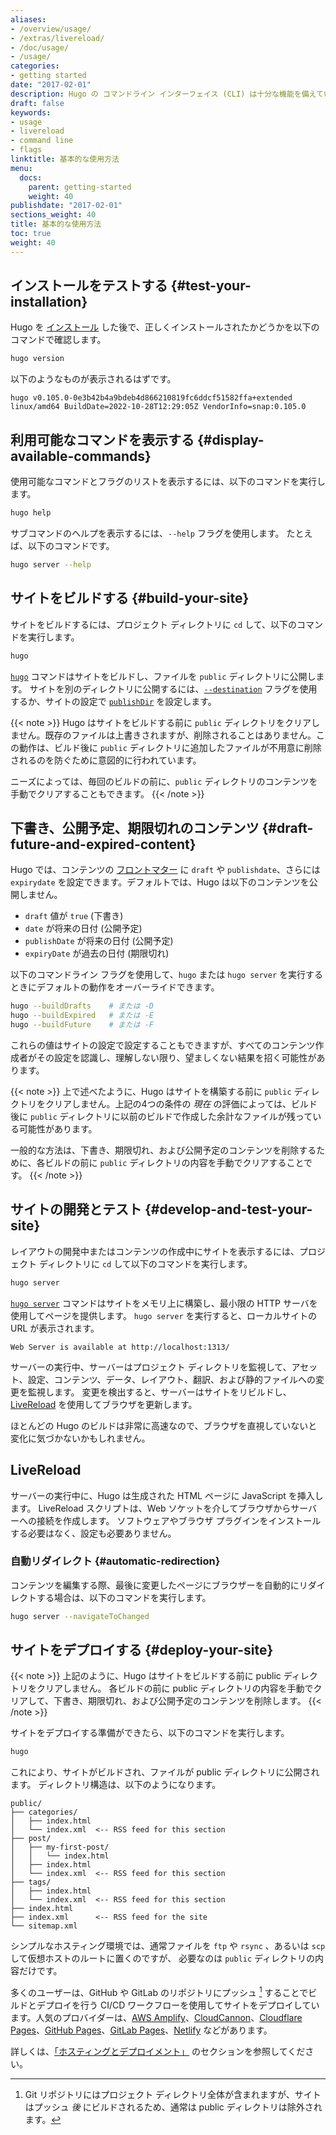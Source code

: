 ```yaml
---
aliases:
- /overview/usage/
- /extras/livereload/
- /doc/usage/
- /usage/
categories:
- getting started
date: "2017-02-01"
description: Hugo の コマンドライン インターフェイス (CLI) は十分な機能を備えていますが、コマンドラインでの操作経験がほとんどない人でも簡単に使用できます。
draft: false
keywords:
- usage
- livereload
- command line
- flags
linktitle: 基本的な使用方法
menu:
  docs:
    parent: getting-started
    weight: 40
publishdate: "2017-02-01"
sections_weight: 40
title: 基本的な使用方法
toc: true
weight: 40
---
```


## インストールをテストする {#test-your-installation}

Hugo を [インストール][installing] した後で、正しくインストールされたかどうかを以下のコマンドで確認します。

```bash
hugo version
```

以下のようなものが表示されるはずです。

```text
hugo v0.105.0-0e3b42b4a9bdeb4d866210819fc6ddcf51582ffa+extended linux/amd64 BuildDate=2022-10-28T12:29:05Z VendorInfo=snap:0.105.0
```

## 利用可能なコマンドを表示する {#display-available-commands}

使用可能なコマンドとフラグのリストを表示するには、以下のコマンドを実行します。

```bash
hugo help
```

サブコマンドのヘルプを表示するには、`--help` フラグを使用します。 たとえば、以下のコマンドです。

```bash
hugo server --help
```

## サイトをビルドする {#build-your-site}

サイトをビルドするには、プロジェクト ディレクトリに `cd` して、以下のコマンドを実行します。

```bash
hugo
```

[`hugo`] コマンドはサイトをビルドし、ファイルを `public` ディレクトリに公開します。 サイトを別のディレクトリに公開するには、[`--destination`] フラグを使用するか、サイトの設定で [`publishDir`] を設定します。

{{< note >}}
Hugo はサイトをビルドする前に `public` ディレクトリをクリアしません。既存のファイルは上書きされますが、削除されることはありません。この動作は、ビルド後に `public` ディレクトリに追加したファイルが不用意に削除されるのを防ぐために意図的に行われています。

ニーズによっては、毎回のビルドの前に、`public` ディレクトリのコンテンツを手動でクリアすることもできます。
{{< /note >}}

## 下書き、公開予定、期限切れのコンテンツ {#draft-future-and-expired-content}

Hugo では、コンテンツの [フロントマター][front matter] に `draft` や `publishdate`、さらには `expirydate` を設定できます。デフォルトでは、Hugo は以下のコンテンツを公開しません。


- `draft` 値が `true` (下書き)
- `date` が将来の日付 (公開予定)
- `publishDate` が将来の日付 (公開予定)
- `expiryDate` が過去の日付 (期限切れ)

以下のコマンドライン フラグを使用して、`hugo` または `hugo server` を実行するときにデフォルトの動作をオーバーライドできます。

```bash
hugo --buildDrafts    # または -D
hugo --buildExpired   # または -E
hugo --buildFuture    # または -F
```

これらの値はサイトの設定で設定することもできますが、すべてのコンテンツ作成者がその設定を認識し、理解しない限り、望ましくない結果を招く可能性があります。

{{< note >}}
上で述べたように、Hugo はサイトを構築する前に `public` ディレクトリをクリアしません。上記の4つの条件の _現在_ の評価によっては、ビルド後に `public` ディレクトリに以前のビルドで作成した余計なファイルが残っている可能性があります。

一般的な方法は、下書き、期限切れ、および公開予定のコンテンツを削除するために、各ビルドの前に `public` ディレクトリの内容を手動でクリアすることです。
{{< /note >}}

## サイトの開発とテスト {#develop-and-test-your-site}

レイアウトの開発中またはコンテンツの作成中にサイトを表示するには、プロジェクト ディレクトリに `cd` して以下のコマンドを実行します。

```bash
hugo server
```

[`hugo server`] コマンドはサイトをメモリ上に構築し、最小限の HTTP サーバを使用してページを提供します。 `hugo server` を実行すると、ローカルサイトの URL が表示されます。

```text
Web Server is available at http://localhost:1313/ 
```

サーバーの実行中、サーバーはプロジェクト ディレクトリを監視して、アセット、設定、コンテンツ、データ、レイアウト、翻訳、および静的ファイルへの変更を監視します。 変更を検出すると、サーバーはサイトをリビルドし、[LiveReload] を使用してブラウザを更新します。

ほとんどの Hugo のビルドは非常に高速なので、ブラウザを直視していないと変化に気づかないかもしれません。

## LiveReload

サーバーの実行中に、Hugo は生成された HTML ページに JavaScript を挿入します。 LiveReload スクリプトは、Web ソケットを介してブラウザからサーバーへの接続を作成します。 ソフトウェアやブラウザ プラグインをインストールする必要はなく、設定も必要ありません。

### 自動リダイレクト {#automatic-redirection}

コンテンツを編集する際、最後に変更したページにブラウザーを自動的にリダイレクトする場合は、以下のコマンドを実行します。

```bash
hugo server --navigateToChanged
```

## サイトをデプロイする {#deploy-your-site}

{{< note >}}
上記のように、Hugo はサイトをビルドする前に public ディレクトリをクリアしません。 各ビルドの前に public ディレクトリの内容を手動でクリアして、下書き、期限切れ、および公開予定のコンテンツを削除します。
{{< /note >}}

サイトをデプロイする準備ができたら、以下のコマンドを実行します。

```bash
hugo
```

これにより、サイトがビルドされ、ファイルが public ディレクトリに公開されます。 ディレクトリ構造は、以下のようになります。

```text
public/
├── categories/
│   ├── index.html
│   └── index.xml  <-- RSS feed for this section
├── post/
│   ├── my-first-post/
│   │   └── index.html
│   ├── index.html
│   └── index.xml  <-- RSS feed for this section
├── tags/
│   ├── index.html
│   └── index.xml  <-- RSS feed for this section
├── index.html
├── index.xml      <-- RSS feed for the site
└── sitemap.xml
```

シンプルなホスティング環境では、通常ファイルを `ftp` や `rsync` 、あるいは `scp` して仮想ホストのルートに置くのですが、 必要なのは `public` ディレクトリの内容だけです。

多くのユーザーは、GitHub や GitLab のリポジトリにプッシュ [^1] することでビルドとデプロイを行う CI/CD ワークフローを使用してサイトをデプロイしています。人気のプロバイダーは、[AWS Amplify]、[CloudCannon]、[Cloudflare Pages]、[GitHub Pages]、[GitLab Pages]、[Netlify] などがあります。

詳しくは、[「ホスティングとデプロイメント」][hosting and deployment] のセクションを参照してください。

[^1]: Git リポジトリにはプロジェクト ディレクトリ全体が含まれますが、サイトはプッシュ _後_ にビルドされるため、通常は public ディレクトリは除外されます。

[`--destination`]: /commands/hugo/#options
[`hugo server`]: /commands/hugo_server/
[`hugo`]: /commands/hugo/
[`publishDir`]: /getting-started/configuration/#publishdir
[AWS Amplify]: https://aws.amazon.com/amplify/
[CloudCannon]: https://cloudcannon.com/
[Cloudflare Pages]: https://pages.cloudflare.com/
[commands]: /commands/
[front matter]: /content-management/front-matter/
[GitHub Pages]: https://pages.github.com/
[GitLab Pages]: https://docs.gitlab.com/ee/user/project/pages/
[hosting and deployment]: /hosting-and-deployment/
[hosting]: /hosting-and-deployment/
[installing]: /installation/
[LiveReload]: https://github.com/livereload/livereload-js
[Netlify]: https://www.netlify.com/
